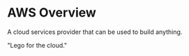 # AWS Overview

A cloud services provider that can be used to build anything.

"Lego for the cloud."